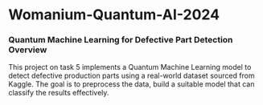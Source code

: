 # Womanium-Quantum-AI-2024
### Quantum Machine Learning for Defective Part Detection Overview

This project on task 5 implements a Quantum Machine Learning model to detect defective production parts using a real-world dataset sourced from Kaggle. The goal is to preprocess the data, build a suitable model that can classify the results effectively.
